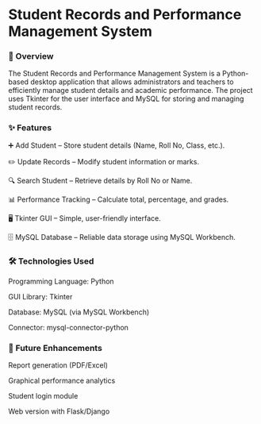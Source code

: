 <h1>Student Records and Performance Management System</h1>

<h3>📖 Overview</h3>

The Student Records and Performance Management System is a Python-based desktop application that allows administrators and teachers to efficiently manage student details and academic performance. The project uses Tkinter for the user interface and MySQL for storing and managing student records.

<h3>✨ Features</h3>

➕ Add Student – Store student details (Name, Roll No, Class, etc.).

✏️ Update Records – Modify student information or marks.

🔍 Search Student – Retrieve details by Roll No or Name.

📊 Performance Tracking – Calculate total, percentage, and grades.

🖥 Tkinter GUI – Simple, user-friendly interface.

🗄 MySQL Database – Reliable data storage using MySQL Workbench.

<h3>🛠️ Technologies Used</h3>

Programming Language: Python

GUI Library: Tkinter

Database: MySQL (via MySQL Workbench)

Connector: mysql-connector-python

<h3>🔮 Future Enhancements</h3>

Report generation (PDF/Excel)

Graphical performance analytics

Student login module

Web version with Flask/Django

